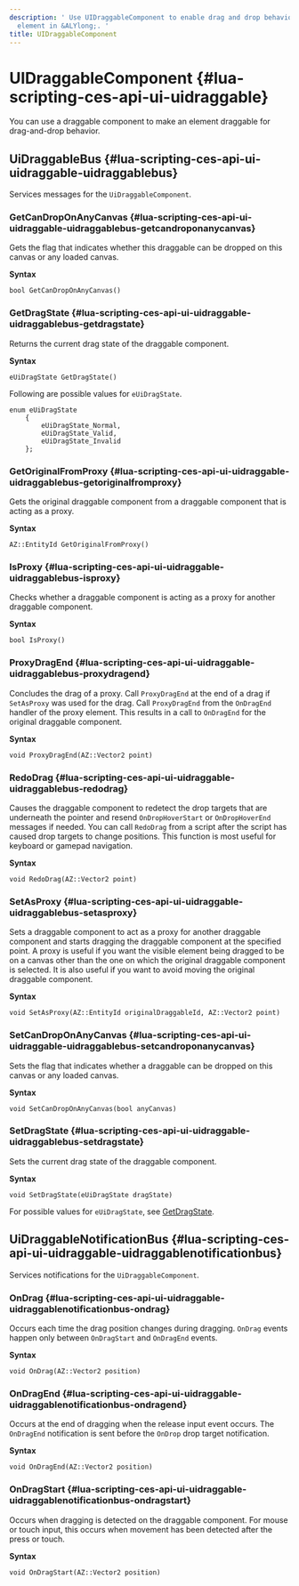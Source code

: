```yaml
---
description: ' Use UIDraggableComponent to enable drag and drop behavior for a UI
  element in &ALYlong;. '
title: UIDraggableComponent
---
```

# UIDraggableComponent {#lua-scripting-ces-api-ui-uidraggable}

You can use a draggable component to make an element draggable for drag\-and\-drop behavior\.

## UiDraggableBus {#lua-scripting-ces-api-ui-uidraggable-uidraggablebus}

Services messages for the `UiDraggableComponent`\.

### GetCanDropOnAnyCanvas {#lua-scripting-ces-api-ui-uidraggable-uidraggablebus-getcandroponanycanvas}

Gets the flag that indicates whether this draggable can be dropped on this canvas or any loaded canvas\.

**Syntax**

```
bool GetCanDropOnAnyCanvas()
```

### GetDragState {#lua-scripting-ces-api-ui-uidraggable-uidraggablebus-getdragstate}

Returns the current drag state of the draggable component\.

**Syntax**

```
eUiDragState GetDragState()
```

Following are possible values for `eUiDragState`\.

```
enum eUiDragState
    {
        eUiDragState_Normal,
        eUiDragState_Valid,
        eUiDragState_Invalid
    };
```

### GetOriginalFromProxy {#lua-scripting-ces-api-ui-uidraggable-uidraggablebus-getoriginalfromproxy}

Gets the original draggable component from a draggable component that is acting as a proxy\.

**Syntax**

```
AZ::EntityId GetOriginalFromProxy()
```

### IsProxy {#lua-scripting-ces-api-ui-uidraggable-uidraggablebus-isproxy}

Checks whether a draggable component is acting as a proxy for another draggable component\.

**Syntax**

```
bool IsProxy()
```

### ProxyDragEnd {#lua-scripting-ces-api-ui-uidraggable-uidraggablebus-proxydragend}

Concludes the drag of a proxy\. Call `ProxyDragEnd` at the end of a drag if `SetAsProxy` was used for the drag\. Call `ProxyDragEnd` from the `OnDragEnd` handler of the proxy element\. This results in a call to `OnDragEnd` for the original draggable component\.

**Syntax**

```
void ProxyDragEnd(AZ::Vector2 point)
```

### RedoDrag {#lua-scripting-ces-api-ui-uidraggable-uidraggablebus-redodrag}

Causes the draggable component to redetect the drop targets that are underneath the pointer and resend `OnDropHoverStart` or `OnDropHoverEnd` messages if needed\. You can call `RedoDrag` from a script after the script has caused drop targets to change positions\. This function is most useful for keyboard or gamepad navigation\.

**Syntax**

```
void RedoDrag(AZ::Vector2 point)
```

### SetAsProxy {#lua-scripting-ces-api-ui-uidraggable-uidraggablebus-setasproxy}

Sets a draggable component to act as a proxy for another draggable component and starts dragging the draggable component at the specified point\. A proxy is useful if you want the visible element being dragged to be on a canvas other than the one on which the original draggable component is selected\. It is also useful if you want to avoid moving the original draggable component\.

**Syntax**

```
void SetAsProxy(AZ::EntityId originalDraggableId, AZ::Vector2 point)
```

### SetCanDropOnAnyCanvas {#lua-scripting-ces-api-ui-uidraggable-uidraggablebus-setcandroponanycanvas}

Sets the flag that indicates whether a draggable can be dropped on this canvas or any loaded canvas\.

**Syntax**

```
void SetCanDropOnAnyCanvas(bool anyCanvas)
```

### SetDragState {#lua-scripting-ces-api-ui-uidraggable-uidraggablebus-setdragstate}

Sets the current drag state of the draggable component\.

**Syntax**

```
void SetDragState(eUiDragState dragState)
```

For possible values for `eUiDragState`, see [GetDragState](#lua-scripting-ces-api-ui-uidraggable-uidraggablebus-getdragstate)\.

## UiDraggableNotificationBus {#lua-scripting-ces-api-ui-uidraggable-uidraggablenotificationbus}

Services notifications for the `UiDraggableComponent`\.

### OnDrag {#lua-scripting-ces-api-ui-uidraggable-uidraggablenotificationbus-ondrag}

Occurs each time the drag position changes during dragging\. `OnDrag` events happen only between `OnDragStart` and `OnDragEnd` events\.

**Syntax**

```
void OnDrag(AZ::Vector2 position)
```

### OnDragEnd {#lua-scripting-ces-api-ui-uidraggable-uidraggablenotificationbus-ondragend}

Occurs at the end of dragging when the release input event occurs\. The `OnDragEnd` notification is sent before the `OnDrop` drop target notification\.

**Syntax**

```
void OnDragEnd(AZ::Vector2 position)
```

### OnDragStart {#lua-scripting-ces-api-ui-uidraggable-uidraggablenotificationbus-ondragstart}

Occurs when dragging is detected on the draggable component\. For mouse or touch input, this occurs when movement has been detected after the press or touch\.

**Syntax**

```
void OnDragStart(AZ::Vector2 position)
```